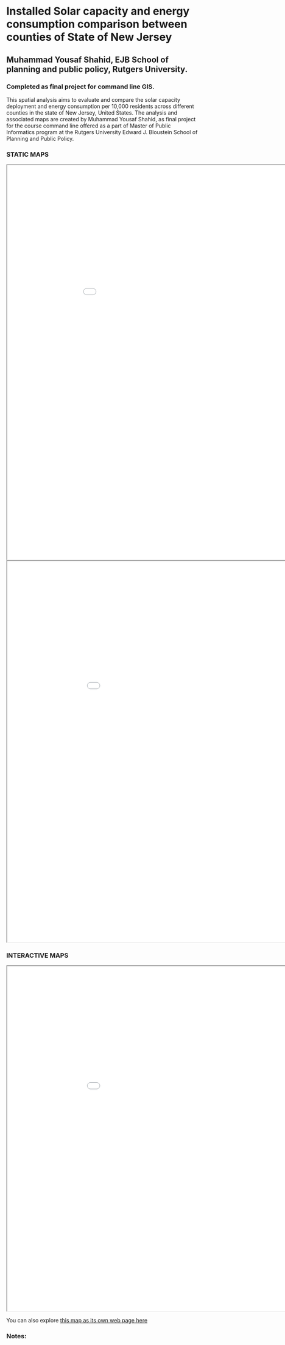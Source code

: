 # Installed Solar capacity and energy consumption comparison between counties of State of New Jersey<br/>
## Muhammad Yousaf Shahid, EJB School of planning and public policy, Rutgers University.
### Completed as final project for command line GIS.

This spatial analysis aims to evaluate and compare the solar capacity deployment and energy consumption per 10,000 residents across different counties in the state of New Jersey, United States.
The analysis and associated maps are created by Muhammad Yousaf Shahid, as final project for the course command line offered as a part of Master of Public Informatics program at the Rutgers University Edward J. Bloustein School of Planning and Public Policy.

### STATIC MAPS

<iframe src="SOLAR AND ENERGY COMPARISON.png" width = "1000" height = "1035"></iframe><br/>

<iframe src="COMMUNITY SOLAR CAPACITY.png" width = "1020" height = "1000"></iframe><br/>

### INTERACTIVE MAPS

<iframe src="NJ_COMMUNITY_SOLAR_LOCATION.html" width = "1020" height = "905"></iframe><br/>

You can also explore [this map as its own web page here](NJ_COMMUNITY_SOLAR_LOCATION.html)


### Notes:

